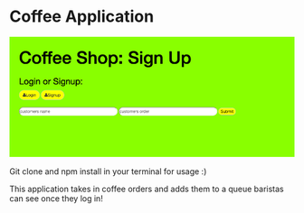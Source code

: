 # Coffee Application

![alt text](coffeeapp.jpg)


Git clone and npm install in your terminal for usage :)

This application takes in coffee orders and adds them to a queue baristas can see once they log in!

